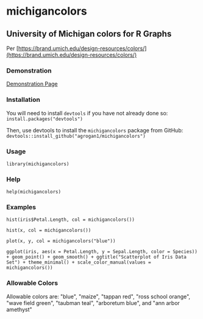 # michigancolors

## University of Michigan colors for R Graphs

Per [https://brand.umich.edu/design-resources/colors/](https://brand.umich.edu/design-resources/colors/)

### Demonstration 

[Demonstration Page](https://agrogan1.github.io/R/michigancolors-demo/michigancolors-demo.html)

### Installation

You will need to install `devtools` if you have not already done so: `install.packages("devtools")`

Then, use devtools to install the `michigancolors` package from GitHub:  `devtools::install_github("agrogan1/michigancolors")`

### Usage

`library(michigancolors)`

### Help

`help(michigancolors)`

### Examples

`hist(iris$Petal.Length, col = michigancolors())`

`hist(x, col = michigancolors())`

`plot(x, y, col = michigancolors("blue"))`

`ggplot(iris, aes(x = Petal.Length, y = Sepal.Length, color = Species)) + geom_point() + geom_smooth() + ggtitle("Scatterplot of Iris Data Set") + theme_minimal() + scale_color_manual(values = michigancolors())`
  
### Allowable Colors

Allowable colors are: "blue", "maize", "tappan red",
"ross school orange", "wave field green",
"taubman teal", "arboretum blue", and
"ann arbor amethyst"

